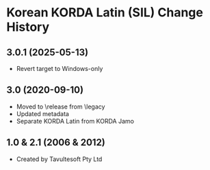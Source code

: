 Korean KORDA Latin (SIL) Change History
====================

3.0.1 (2025-05-13)
----------------
* Revert target to Windows-only

3.0 (2020-09-10)
----------------
* Moved to \release from \legacy
* Updated metadata
* Separate KORDA Latin from KORDA Jamo

1.0 & 2.1 (2006 & 2012)
-----------------------
* Created by Tavultesoft Pty Ltd
